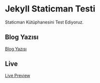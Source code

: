 # Jekyll Staticman Testi

Staticman Kütüphanesini Test Ediyoruz.

## Blog Yazısı

[Blog Yazısı](https://github.com/yuceltoluyag)

## Live

[Live Preview](https://yuceltoluyag.github.io/jekyll-staticman/)
